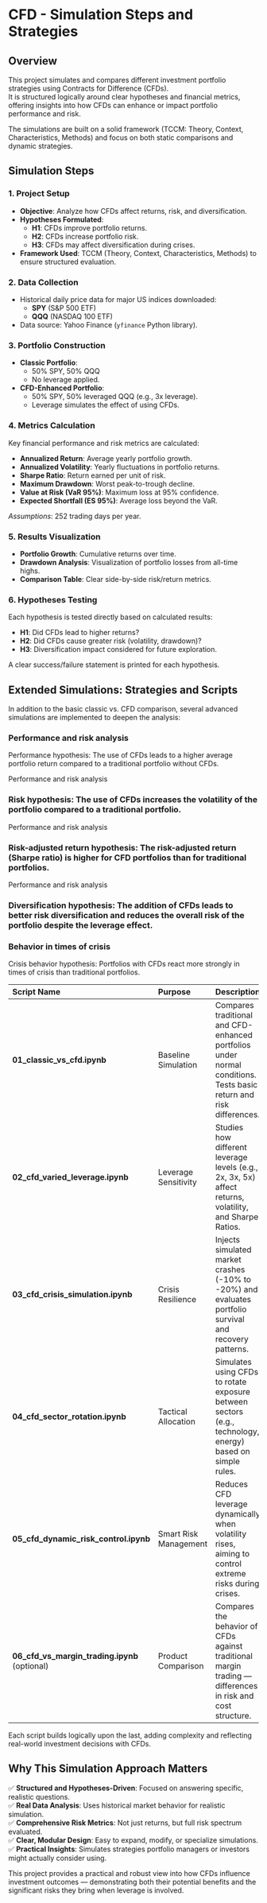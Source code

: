 # CFD - Simulation Steps and Strategies

## Overview

This project simulates and compares different investment portfolio strategies using Contracts for Difference (CFDs).  
It is structured logically around clear hypotheses and financial metrics, offering insights into how CFDs can enhance or impact portfolio performance and risk.

The simulations are built on a solid framework (TCCM: Theory, Context, Characteristics, Methods) and focus on both static comparisons and dynamic strategies.



## Simulation Steps

### 1. Project Setup
- **Objective**: Analyze how CFDs affect returns, risk, and diversification.
- **Hypotheses Formulated**:
  - **H1**: CFDs improve portfolio returns.
  - **H2**: CFDs increase portfolio risk.
  - **H3**: CFDs may affect diversification during crises.
- **Framework Used**: TCCM (Theory, Context, Characteristics, Methods) to ensure structured evaluation.

### 2. Data Collection
- Historical daily price data for major US indices downloaded:
  - **SPY** (S&P 500 ETF)
  - **QQQ** (NASDAQ 100 ETF)
- Data source: Yahoo Finance (`yfinance` Python library).

### 3. Portfolio Construction
- **Classic Portfolio**:
  - 50% SPY, 50% QQQ
  - No leverage applied.
- **CFD-Enhanced Portfolio**:
  - 50% SPY, 50% leveraged QQQ (e.g., 3x leverage).
  - Leverage simulates the effect of using CFDs.

### 4. Metrics Calculation
Key financial performance and risk metrics are calculated:
- **Annualized Return**: Average yearly portfolio growth.
- **Annualized Volatility**: Yearly fluctuations in portfolio returns.
- **Sharpe Ratio**: Return earned per unit of risk.
- **Maximum Drawdown**: Worst peak-to-trough decline.
- **Value at Risk (VaR 95%)**: Maximum loss at 95% confidence.
- **Expected Shortfall (ES 95%)**: Average loss beyond the VaR.

*Assumptions*: 252 trading days per year.

### 5. Results Visualization
- **Portfolio Growth**: Cumulative returns over time.
- **Drawdown Analysis**: Visualization of portfolio losses from all-time highs.
- **Comparison Table**: Clear side-by-side risk/return metrics.

### 6. Hypotheses Testing
Each hypothesis is tested directly based on calculated results:
- **H1**: Did CFDs lead to higher returns?
- **H2**: Did CFDs cause greater risk (volatility, drawdown)?
- **H3**: Diversification impact considered for future exploration.

A clear success/failure statement is printed for each hypothesis.



## Extended Simulations: Strategies and Scripts

In addition to the basic classic vs. CFD comparison, several advanced simulations are implemented to deepen the analysis:


### Performance and risk analysis
Performance hypothesis: The use of CFDs leads to a higher average portfolio return compared to a traditional portfolio without CFDs.
 
Performance and risk analysis
### Risk hypothesis: The use of CFDs increases the volatility of the portfolio compared to a traditional portfolio.
 
Performance and risk analysis

### Risk-adjusted return hypothesis: The risk-adjusted return (Sharpe ratio) is higher for CFD portfolios than for traditional portfolios.
 
Performance and risk analysis

### Diversification hypothesis: The addition of CFDs leads to better risk diversification and reduces the overall risk of the portfolio despite the leverage effect.
 
### Behavior in times of crisis
Crisis behavior hypothesis: Portfolios with CFDs react more strongly in times of crisis than traditional portfolios.






| Script Name | Purpose | Description |
|:---|:---|:---|
| **01_classic_vs_cfd.ipynb** | Baseline Simulation | Compares traditional and CFD-enhanced portfolios under normal conditions. Tests basic return and risk differences. |
| **02_cfd_varied_leverage.ipynb** | Leverage Sensitivity | Studies how different leverage levels (e.g., 2x, 3x, 5x) affect returns, volatility, and Sharpe Ratios. |
| **03_cfd_crisis_simulation.ipynb** | Crisis Resilience | Injects simulated market crashes (-10% to -20%) and evaluates portfolio survival and recovery patterns. |
| **04_cfd_sector_rotation.ipynb** | Tactical Allocation | Simulates using CFDs to rotate exposure between sectors (e.g., technology, energy) based on simple rules. |
| **05_cfd_dynamic_risk_control.ipynb** | Smart Risk Management | Reduces CFD leverage dynamically when volatility rises, aiming to control extreme risks during crises. |
| **06_cfd_vs_margin_trading.ipynb** (optional) | Product Comparison | Compares the behavior of CFDs against traditional margin trading — differences in risk and cost structure. |

Each script builds logically upon the last, adding complexity and reflecting real-world investment decisions with CFDs.



## Why This Simulation Approach Matters

✅ **Structured and Hypotheses-Driven**: Focused on answering specific, realistic questions.  
✅ **Real Data Analysis**: Uses historical market behavior for realistic simulation.  
✅ **Comprehensive Risk Metrics**: Not just returns, but full risk spectrum evaluated.  
✅ **Clear, Modular Design**: Easy to expand, modify, or specialize simulations.  
✅ **Practical Insights**: Simulates strategies portfolio managers or investors might actually consider using.

This project provides a practical and robust view into how CFDs influence investment outcomes — demonstrating both their potential benefits and the significant risks they bring when leverage is involved.

